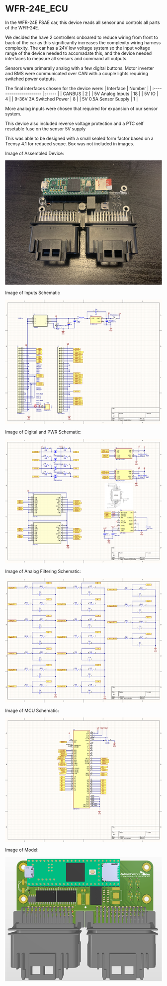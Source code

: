 # WFR-24E_ECU

In the WFR-24E FSAE car, this device reads all sensor and controls all parts of the WFR-24E.

We decided the have 2 controllers onboared to reduce wiring from front to back of the car as this significantly increases the complexity wiring harness complexity.
The car has a 24V low voltage system so the input voltage range of the device needed to accomadate this, and the device needed interfaces to measure all sensors and command all outputs.

Sensors were primarally analog with a few digital buttons.
Motor inverter and BMS were communicated over CAN with a couple lights requiring switched power outputs.


The final interfaces chosen for the device were:
| Interface               | Number |
| :---------------------- | :----- |
| CANBUS                  | 2      |
| 5V Analog Inputs        | 18     |
| 5V IO                   | 4      |
| 9-36V 3A Switched Power | 8      |
| 5V 0.5A Sensor Supply   | 1      |

More analog inputs were chosen that required for expansion of our sensor system.

This device also included reverse voltage protection and a PTC self resetable fuse on the sensor 5V supply

This was able to be designed with a small sealed form factor based on a Teensy 4.1 for reduced scope.
Box was not included in images.

Image of Assembled Device:

<img src="WFR-24E_ECU_Device.jpg" alt="Schematic" height="400"/>

Image of Inputs Schematic

<img src="WFR-24E_ECU_Schematic_Inputs.png" alt="Schematic" height="400"/>

Image of Digital and PWR Schematic:

<img src="WFR-24E_ECU_Schematic_DigitalandPWR.png" alt="Schematic" height="400"/>

Image of Analog Filtering Schematic:

<img src="WFR-24E_ECU_Schematic_Analog.png" alt="Schematic" height="400"/>

Image of MCU Schematic:

<img src="WFR-24E_ECU_Schematic_MCU.png" alt="Schematic" height="400"/>

Image of Model:

<img src="WFR-24E_ECU_Model.png" alt="Schematic" height="400"/>
